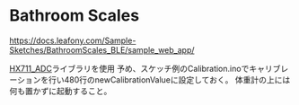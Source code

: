# Bathroom Scales
https://docs.leafony.com/Sample-Sketches/BathroomScales_BLE/sample_web_app/


[HX711_ADC](https://github.com/olkal/HX711_ADC)ライブラリを使用
予め、スケッチ例のCalibration.inoでキャリブレーションを行い480行のnewCalibrationValueに設定しておく。
体重計の上には何も置かずに起動すること。

